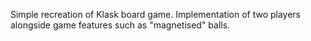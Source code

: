 Simple recreation of Klask board game. Implementation of two players alongside game features such as "magnetised" balls. 
